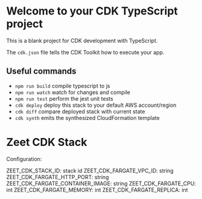 # Welcome to your CDK TypeScript project

This is a blank project for CDK development with TypeScript.

The `cdk.json` file tells the CDK Toolkit how to execute your app.

## Useful commands

* `npm run build`   compile typescript to js
* `npm run watch`   watch for changes and compile
* `npm run test`    perform the jest unit tests
* `cdk deploy`      deploy this stack to your default AWS account/region
* `cdk diff`        compare deployed stack with current state
* `cdk synth`       emits the synthesized CloudFormation template

# Zeet CDK Stack

Configuration:

ZEET_CDK_STACK_ID: stack id
ZEET_CDK_FARGATE_VPC_ID: string
ZEET_CDK_FARGATE_HTTP_PORT: string
ZEET_CDK_FARGATE_CONTAINER_IMAGE: string
ZEET_CDK_FARGATE_CPU: int
ZEET_CDK_FARGATE_MEMORY: int
ZEET_CDK_FARGATE_REPLICA: int
